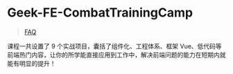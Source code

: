 # Geek-FE-CombatTrainingCamp

> [FAQ](./faq.md)

课程一共设置了 9 个实战项目，囊括了组件化、工程体系、框架 Vue、低代码等前端热门内容，让你的所学能直接应用到工作中，解决前端问题的能力在短期内就能有明显的提升！
